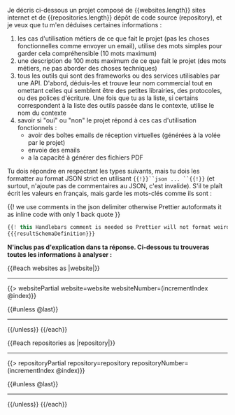 Je décris ci-dessous un projet composé de {{websites.length}} sites internet et de {{repositories.length}} dépôt de code source (repository), et je veux que tu m'en déduises certaines informations :

1. les cas d'utilisation métiers de ce que fait le projet (pas les choses fonctionnelles comme envoyer un email), utilise des mots simples pour garder cela compréhensible (10 mots maximum)
2. une description de 100 mots maximum de ce que fait le projet (des mots métiers, ne pas aborder des choses techniques)
3. tous les outils qui sont des frameworks ou des services utilisables par une API. D'abord, déduis-les et trouve leur nom commercial tout en omettant celles qui semblent être des petites librairies, des protocoles, ou des polices d'écriture. Une fois que tu as la liste, si certains correspondent à la liste des outils passée dans le contexte, utilise le nom du contexte
4. savoir si "oui" ou "non" le projet répond à ces cas d'utilisation fonctionnels :
   - avoir des boîtes emails de réception virtuelles (générées à la volée par le projet)
   - envoie des emails
   - a la capacité à générer des fichiers PDF

Tu dois répondre en respectant les types suivants, mais tu dois les formatter au format JSON strict en utilisant `{{!}}``json ... ``{{!}}` (et surtout, n'ajoute pas de commentaires au JSON, c'est invalide). S'il te plaît écrit les valeurs en français, mais garde les mots-clés comme ils sont :

{{! we use comments in the json delimiter otherwise Prettier autoformats it as inline code with only 1 back quote  }}

```ts
{{! this Handlebars comment is needed so Prettier will not format weirdily the injection of the definition }}
{{{resultSchemaDefinition}}}
```

**N'inclus pas d'explication dans ta réponse. Ci-dessous tu trouveras toutes les informations à analyser :**

{{#each websites as |website|}}

---

{{> websitePartial website=website websiteNumber=(incrementIndex @index)}}

{{#unless @last}}

---

{{/unless}}
{{/each}}

{{#each repositories as |repository|}}

---

{{> repositoryPartial repository=repository repositoryNumber=(incrementIndex @index)}}

{{#unless @last}}

---

{{/unless}}
{{/each}}
